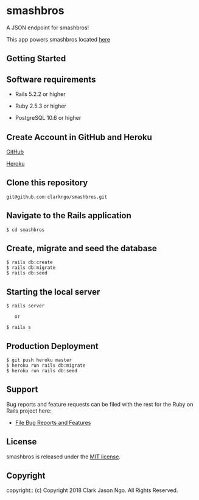 # smashbros

A JSON endpoint for smashbros!

This app powers smashbros located [here](https://smashbros-clark-ngo.herokuapp.com/posts.json)

## Getting Started

## Software requirements

- Rails 5.2.2 or higher

- Ruby 2.5.3 or higher

- PostgreSQL 10.6 or higher

## Create Account in GitHub and Heroku

<a href="https://github.com/">GitHub</a>

<a href="https://www.heroku.com/">Heroku</a>

## Clone this repository
```
git@github.com:clarkngo/smashbros.git
```

## Navigate to the Rails application

```
$ cd smashbros
```

## Create, migrate and seed the database

 ```
 $ rails db:create
 $ rails db:migrate
 $ rails db:seed
 ```

## Starting the local server

```
$ rails server

   or

$ rails s
```

## Production Deployment

  ```
  $ git push heroku master
  $ heroku run rails db:migrate
  $ heroku run rails db:seed
  ```

## Support

Bug reports and feature requests can be filed with the rest for the Ruby on Rails project here:

* [File Bug Reports and Features](https://github.com/clarkngo/smashbros/issues)

## License

smashbros is released under the [MIT license](https://mit-license.org).

## Copyright

copyright:: (c) Copyright 2018 Clark Jason Ngo. All Rights Reserved.
